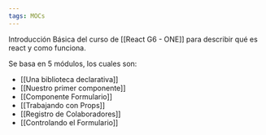 ```yaml
---
tags: MOCs
---
```

Introducción Básica del curso de [[React G6 - ONE]] para describir qué es react y como funciona.

Se basa en 5 módulos, los cuales son:

- [[Una biblioteca declarativa]]
- [[Nuestro primer componente]]
- [[Componente Formulario]]
- [[Trabajando con Props]]
- [[Registro de Colaboradores]]
- [[Controlando el Formulario]]